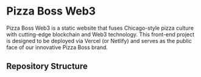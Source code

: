 # Pizza Boss Web3

Pizza Boss Web3 is a static website that fuses Chicago-style pizza culture with cutting-edge blockchain and Web3 technology. This front-end project is designed to be deployed via Vercel (or Netlify) and serves as the public face of our innovative Pizza Boss brand.

## Repository Structure

